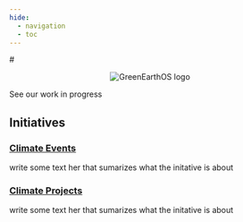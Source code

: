 ```yaml
---
hide:
  - navigation
  - toc
---
```

#<center><img src="https://user-images.githubusercontent.com/37763229/124855526-ea40cd00-df5d-11eb-9725-f7ab199042d8.png" alt="GreenEarthOS logo"></center>

See our work in progress

## **Initiatives**

### [Climate Events](Climate-Events.md)
write some text her that sumarizes what the initative is about

### [Climate Projects](Climate-Projects.md)
write some text her that sumarizes what the initative is about
